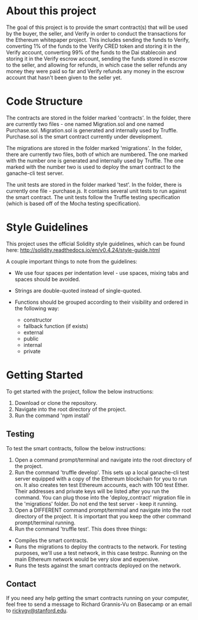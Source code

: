 # About this project

The goal of this project is to provide the smart contract(s) that will be used by the buyer, the seller, and Verify in order to conduct the transactions for the Ethereum whitepaper project. This includes sending the funds to Verify, converting 1% of the funds to the Verify CRED token and storing it in the Verify account, converting 99% of the funds to the Dai stablecoin and storing it in the Verify escrow account, sending the funds stored in escrow to the seller, and allowing for refunds, in which case the seller refunds any money they were paid so far and Verify refunds any money in the escrow account that hasn't been given to the seller yet.

# Code Structure

The contracts are stored in the folder marked 'contracts'. In the folder, there are currently two files - one named Migration.sol and one named Purchase.sol. Migration.sol is generated and internally used by Truffle. Purchase.sol is the smart contract currently under development.

The migrations are stored in the folder marked 'migrations'. In the folder, there are currently two files, both of which are numbered. The one marked with the number one is generated and internally used by Truffle. The one marked with the number two is used to deploy the smart contract to the ganache-cli test server.

The unit tests are stored in the folder marked 'test'. In the folder, there is currently one file - purchase.js. It contains several unit tests to run against the smart contract. The unit tests follow the Truffle testing specification (which is based off of the Mocha testing specification).

# Style Guidelines

This project uses the official Solidity style guidelines, which can be found here: http://solidity.readthedocs.io/en/v0.4.24/style-guide.html

A couple important things to note from the guidelines:

 * We use four spaces per indentation level - use spaces, mixing tabs and spaces should be avoided.
 
 * Strings are double-quoted instead of single-quoted.
 
 * Functions should be grouped according to their visibility and ordered in the following way:
   * constructor
   * fallback function (if exists)
   * external
   * public
   * internal
   * private

# Getting Started

To get started with the project, follow the below instructions:
 1. Download or clone the repository.
 2. Navigate into the root directory of the project.
 3. Run the command 'npm install'
 
## Testing

To test the smart contracts, follow the below instructions:
 1. Open a command prompt/terminal and navigate into the root directory of the project.
 2. Run the command 'truffle develop'. This sets up a local ganache-cli test server equipped with a copy of the Ethereum blockchain for you to run on. It also creates ten test Ethereum accounts, each with 100 test Ether. Their addresses and private keys will be listed after you run the command. You can plug those into the 'deploy_contract' migration file in the 'migrations' folder. Do not end the test server - keep it running.
 3. Open a DIFFERENT command prompt/terminal and navigate into the root directory of the project. It is important that you keep the other command prompt/terminal running.
 4. Run the command 'truffle test'. This does three things:
   * Compiles the smart contracts.
   * Runs the migrations to deploy the contracts to the network. For testing purposes, we'll use a test network, in this case testrpc. Running on the main Ethereum network would be very slow and expensive.
   * Runs the tests against the smart contracts deployed on the network.

## Contact

If you need any help getting the smart contracts running on your computer, feel free to send a message to Richard Grannis-Vu on Basecamp or an email to rickygv@stanford.edu.
